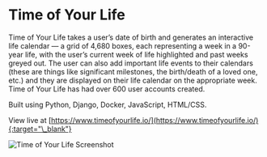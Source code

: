 # Time of Your Life

Time of Your Life takes a user’s date of birth and generates an interactive life calendar — a grid of 4,680 boxes, each representing a week in a 90-year life, with the user’s current week of life highlighted and past weeks greyed out. The user can also add important life events to their calendars (these are things like significant milestones, the birth/death of a loved one, etc.) and they are displayed on their life calendar on the appropriate week. Time of Your Life has had over 600 user accounts created.

Built using Python, Django, Docker, JavaScript, HTML/CSS.

View live at [https://www.timeofyourlife.io/](https://www.timeofyourlife.io/){:target="\_blank"}

![Time of Your Life Screenshot](https://s3.amazonaws.com/poly-screenshots.angel.co/Project/44/1352909/9e5050f7bf73d64091c371353438e47e-original.png)
